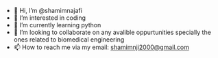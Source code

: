 - 👋 Hi, I’m @shamimnajafi
- 👀 I’m interested in coding
- 🌱 I’m currently learning python
- 💞️ I’m looking to collaborate on any avalible oppurtunities specially the ones related to biomedical engineering
- 📫 How to reach me via my email: shamimnji2000@gmail.com

<!---
shamimnajafi/shamimnajafi is a ✨ special ✨ repository because its `README.md` (this file) appears on your GitHub profile.
You can click the Preview link to take a look at your changes.
--->
